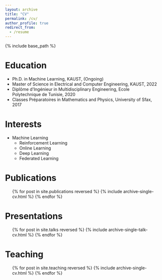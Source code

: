 ```yaml
---
layout: archive
title: "CV"
permalink: /cv/
author_profile: true
redirect_from:
  - /resume
---
```


{% include base_path %}

Education
======
* Ph.D. in Machine Learning, KAUST, (Ongoing)
* Master of Science in Electrical and Computer Engineering, KAUST, 2022
* Diplôme d'Ingénieur in Multidisciplinary Engineering, Ecole Polytechnique de Tunisie, 2020
* Classes Préparatoires in Mathematics and Physics, University of Sfax, 2017

[//]: # (Work experience)

[//]: # (======)

[//]: # (* Summer 2015: Research Assistant)

[//]: # (  * Github University)

[//]: # (  * Duties included: Tagging issues)

[//]: # (  * Supervisor: Professor Git)

[//]: # ()
[//]: # (* Fall 2015: Research Assistant)

[//]: # (  * Github University)

[//]: # (  * Duties included: Merging pull requests)

[//]: # (  * Supervisor: Professor Hub)
  
Interests
======
* Machine Learning
  * Reinforcement Learning
  * Online Learning
  * Deep Learning
  * Federated Learning



Publications
======
  <ul>{% for post in site.publications reversed %}
    {% include archive-single-cv.html %}
  {% endfor %}</ul>

  
Presentations
======
  <ul>{% for post in site.talks reversed %}
    {% include archive-single-talk-cv.html %}
  {% endfor %}</ul>


Teaching
======
  <ul>{% for post in site.teaching reversed %}
    {% include archive-single-cv.html %}
  {% endfor %}</ul>
  
[//]: # (Service and leadership)

[//]: # (======)

[//]: # (* Currently signed in to 43 different slack teams)
